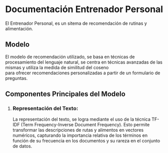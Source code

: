 # Documentación Entrenador Personal
El Entrenador Personal, es un sitema de recomendación de rutinas y alimentación.

## **Modelo**
El modelo de recomendación utilizado, se basa en técnicas de procesamiento del lenguaje natural, se centra en técnicas avanzadas de las mismas y utiliza la medida de similitud del coseno  
para ofrecer recomendaciones personalizadas a partir de un formulario de preguntas.

## **Componentes Principales del Modelo**
1. ### **Representación del Texto:**
   La representación del texto, se logra mediante el uso de la técnica TF-IDF (Term Frequency-Inverse Document Frequency). Esto permite transformar las descripciones de rutas y alimentos en vectores numéricos, 
   capturando la importancia relativa de los términos en función de su frecuencia en los documentos y su rareza en el conjunto de datos.
